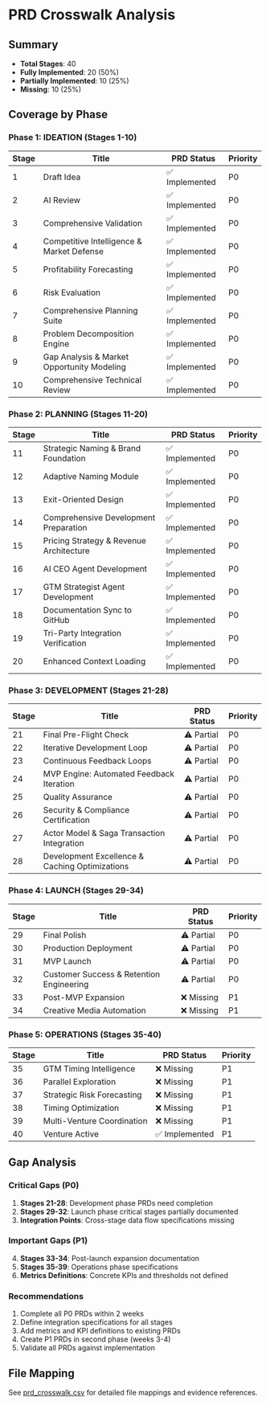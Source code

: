 # PRD Crosswalk Analysis

## Summary
- **Total Stages**: 40
- **Fully Implemented**: 20 (50%)
- **Partially Implemented**: 10 (25%)
- **Missing**: 10 (25%)

## Coverage by Phase

### Phase 1: IDEATION (Stages 1-10)
| Stage | Title | PRD Status | Priority |
|-------|-------|------------|----------|
| 1 | Draft Idea | ✅ Implemented | P0 |
| 2 | AI Review | ✅ Implemented | P0 |
| 3 | Comprehensive Validation | ✅ Implemented | P0 |
| 4 | Competitive Intelligence & Market Defense | ✅ Implemented | P0 |
| 5 | Profitability Forecasting | ✅ Implemented | P0 |
| 6 | Risk Evaluation | ✅ Implemented | P0 |
| 7 | Comprehensive Planning Suite | ✅ Implemented | P0 |
| 8 | Problem Decomposition Engine | ✅ Implemented | P0 |
| 9 | Gap Analysis & Market Opportunity Modeling | ✅ Implemented | P0 |
| 10 | Comprehensive Technical Review | ✅ Implemented | P0 |

### Phase 2: PLANNING (Stages 11-20)
| Stage | Title | PRD Status | Priority |
|-------|-------|------------|----------|
| 11 | Strategic Naming & Brand Foundation | ✅ Implemented | P0 |
| 12 | Adaptive Naming Module | ✅ Implemented | P0 |
| 13 | Exit-Oriented Design | ✅ Implemented | P0 |
| 14 | Comprehensive Development Preparation | ✅ Implemented | P0 |
| 15 | Pricing Strategy & Revenue Architecture | ✅ Implemented | P0 |
| 16 | AI CEO Agent Development | ✅ Implemented | P0 |
| 17 | GTM Strategist Agent Development | ✅ Implemented | P0 |
| 18 | Documentation Sync to GitHub | ✅ Implemented | P0 |
| 19 | Tri-Party Integration Verification | ✅ Implemented | P0 |
| 20 | Enhanced Context Loading | ✅ Implemented | P0 |

### Phase 3: DEVELOPMENT (Stages 21-28)
| Stage | Title | PRD Status | Priority |
|-------|-------|------------|----------|
| 21 | Final Pre-Flight Check | ⚠️ Partial | P0 |
| 22 | Iterative Development Loop | ⚠️ Partial | P0 |
| 23 | Continuous Feedback Loops | ⚠️ Partial | P0 |
| 24 | MVP Engine: Automated Feedback Iteration | ⚠️ Partial | P0 |
| 25 | Quality Assurance | ⚠️ Partial | P0 |
| 26 | Security & Compliance Certification | ⚠️ Partial | P0 |
| 27 | Actor Model & Saga Transaction Integration | ⚠️ Partial | P0 |
| 28 | Development Excellence & Caching Optimizations | ⚠️ Partial | P0 |

### Phase 4: LAUNCH (Stages 29-34)
| Stage | Title | PRD Status | Priority |
|-------|-------|------------|----------|
| 29 | Final Polish | ⚠️ Partial | P0 |
| 30 | Production Deployment | ⚠️ Partial | P0 |
| 31 | MVP Launch | ⚠️ Partial | P0 |
| 32 | Customer Success & Retention Engineering | ⚠️ Partial | P0 |
| 33 | Post-MVP Expansion | ❌ Missing | P1 |
| 34 | Creative Media Automation | ❌ Missing | P1 |

### Phase 5: OPERATIONS (Stages 35-40)
| Stage | Title | PRD Status | Priority |
|-------|-------|------------|----------|
| 35 | GTM Timing Intelligence | ❌ Missing | P1 |
| 36 | Parallel Exploration | ❌ Missing | P1 |
| 37 | Strategic Risk Forecasting | ❌ Missing | P1 |
| 38 | Timing Optimization | ❌ Missing | P1 |
| 39 | Multi-Venture Coordination | ❌ Missing | P1 |
| 40 | Venture Active | ✅ Implemented | P1 |

## Gap Analysis

### Critical Gaps (P0)
1. **Stages 21-28**: Development phase PRDs need completion
2. **Stages 29-32**: Launch phase critical stages partially documented
3. **Integration Points**: Cross-stage data flow specifications missing

### Important Gaps (P1)
4. **Stages 33-34**: Post-launch expansion documentation
5. **Stages 35-39**: Operations phase specifications
6. **Metrics Definitions**: Concrete KPIs and thresholds not defined

### Recommendations
1. Complete all P0 PRDs within 2 weeks
2. Define integration specifications for all stages
3. Add metrics and KPI definitions to existing PRDs
4. Create P1 PRDs in second phase (weeks 3-4)
5. Validate all PRDs against implementation

## File Mapping
See [prd_crosswalk.csv](prd_crosswalk.csv) for detailed file mappings and evidence references.